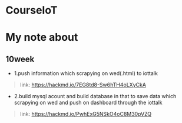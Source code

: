 # CourseIoT
# My note about 

## 10week
- 1.push information which scrapying on wed(.html) to  iottalk
> link: https://hackmd.io/7EG8td8-Sw6hTH4oLXyCkA
- 2.build mysql acount and build database in that to save data which scrapying on wed and push on dashboard through the iottalk
> link: https://hackmd.io/PwhExG5NSkO4oC8M30pVZQ
